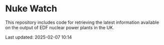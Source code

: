 # Nuke Watch

This repository includes code for retrieving the latest information available on the output of EDF nuclear power plants in the UK.

Last updated: 2025-02-07 10:14